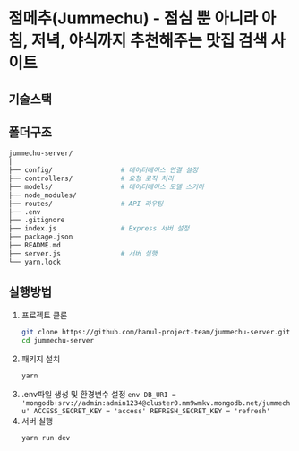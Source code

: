 # 점메추(Jummechu) - 점심 뿐 아니라 아침, 저녁, 야식까지 추천해주는 맛집 검색 사이트

## 기술스택

## 폴더구조

```bash
jummechu-server/
│
├── config/                 # 데이터베이스 연결 설정
├── controllers/            # 요청 로직 처리
├── models/                 # 데이터베이스 모델 스키마
├── node_modules/
├── routes/                 # API 라우팅
├── .env
├── .gitignore
├── index.js                # Express 서버 설정
├── package.json
├── README.md
├── server.js               # 서버 실행
└── yarn.lock
```

## 실행방법

1. 프로젝트 클론
   ```bash
   git clone https://github.com/hanul-project-team/jummechu-server.git
   cd jummechu-server
   ```
2. 패키지 설치
   ```bash
   yarn
   ```
3. .env파일 생성 및 환경변수 설정
   `env
    DB_URI = 'mongodb+srv://admin:admin1234@cluster0.mm9wmkv.mongodb.net/jummechu'
    ACCESS_SECRET_KEY = 'access'
    REFRESH_SECRET_KEY = 'refresh'
    `
4. 서버 실행
   ```bash
   yarn run dev
   ```
